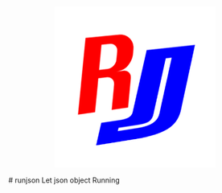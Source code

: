 <p align="center">
  <img width="320" src="https://github.com/seerx/runjson/blob/master/resources/logo.png">
</p>
# runjson
Let json object Running
